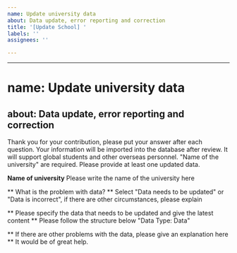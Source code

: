 ```yaml
---
name: Update university data
about: Data update, error reporting and correction
title: '[Update School] '
labels: ''
assignees: ''

---
```


---
# name: Update university data
about: Data update, error reporting and correction
---

Thank you for your contribution, please put your answer after each question. Your information will be imported into the database after review. It will support global students and other overseas personnel.
"Name of the university" are required. Please provide at least one updated data.

**Name of university**
Please write the name of the university here

** What is the problem with data? **
Select "Data needs to be updated" or "Data is incorrect", if there are other circumstances, please explain

** Please specify the data that needs to be updated and give the latest content **
Please follow the structure below
"Data Type: Data"

** If there are other problems with the data, please give an explanation here **
It would be of great help.
